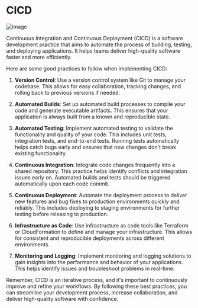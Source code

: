 # CICD

![image](https://github.com/matiwan3/learning-testing/assets/93386476/dfa2f5fa-c827-4de2-a0da-312bdaff5ce2)

Continuous Integration and Continuous Deployment (CICD) is a software development practice that aims to automate the process of building, testing, and deploying applications. It helps teams deliver high-quality software faster and more efficiently.

Here are some good practices to follow when implementing CICD:

1. **Version Control**: Use a version control system like Git to manage your codebase. This allows for easy collaboration, tracking changes, and rolling back to previous versions if needed.

2. **Automated Builds**: Set up automated build processes to compile your code and generate executable artifacts. This ensures that your application is always built from a known and reproducible state.

3. **Automated Testing**: Implement automated testing to validate the functionality and quality of your code. This includes unit tests, integration tests, and end-to-end tests. Running tests automatically helps catch bugs early and ensures that new changes don't break existing functionality.

4. **Continuous Integration**: Integrate code changes frequently into a shared repository. This practice helps identify conflicts and integration issues early on. Automated builds and tests should be triggered automatically upon each code commit.

5. **Continuous Deployment**: Automate the deployment process to deliver new features and bug fixes to production environments quickly and reliably. This includes deploying to staging environments for further testing before releasing to production.

6. **Infrastructure as Code**: Use infrastructure as code tools like Terraform or CloudFormation to define and manage your infrastructure. This allows for consistent and reproducible deployments across different environments.

7. **Monitoring and Logging**: Implement monitoring and logging solutions to gain insights into the performance and behavior of your applications. This helps identify issues and troubleshoot problems in real-time.

Remember, CICD is an iterative process, and it's important to continuously improve and refine your workflows. By following these best practices, you can streamline your development process, increase collaboration, and deliver high-quality software with confidence.
